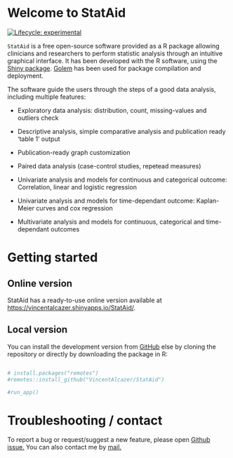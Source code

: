 
<!-- README.md is generated from README.Rmd. Please edit that file -->

# Welcome to StatAid

<!-- badges: start -->

[![Lifecycle:
experimental](https://img.shields.io/badge/lifecycle-experimental-orange.svg)](https://www.tidyverse.org/lifecycle/#experimental)
<!-- badges: end -->

`StatAid` is a free open-source software provided as a R package
allowing clinicians and researchers to perform statistic analysis
through an intuitive graphical interface. It has been developed with the
R software, using the [Shiny package](https://shiny.rstudio.com/).
[Golem](https://github.com/ThinkR-open/golem) has been used for package
compilation and deployment.

The software guide the users through the steps of a good data analysis,
including multiple features:

<ul>

<li>

Exploratory data analysis: distribution, count, missing-values and
outliers check

</li>

<li>

Descriptive analysis, simple comparative analysis and publication ready
‘table 1’ output

</li>

<li>

Publication-ready graph customization

</li>

<li>

Paired data analysis (case-control studies, repetead measures)

</li>

<li>

Univariate analysis and models for continuous and categorical outcome:
Correlation, linear and logistic regression

</li>

<li>

Univariate analysis and models for time-dependant outcome: Kaplan-Meier
curves and cox regression

</li>

<li>

Multivariate analysis and models for continuous, categorical and
time-dependant outcomes

</li>

</ul>

# Getting started

## Online version

StatAid has a ready-to-use online version available at
<https://vincentalcazer.shinyapps.io/StatAid/>.

## Local version

You can install the development version from
[GitHub](https://github.com/VincentAlcazer/StatAid) else by cloning the
repository or directly by downloading the package in R:

``` r

# install.packages("remotes")
#remotes::install_github("VincentAlcazer/StatAid")

#run_app()
```

# Troubleshooting / contact

To report a bug or request/suggest a new feature, please open [Github
issue.](https://github.com/VincentAlcazer/StatAid/issues) You can also
contact me by [mail.](mailto:vincent.alcazer@chu-lyon.fr)
